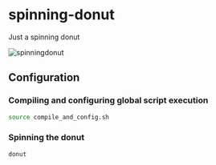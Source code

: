 # spinning-donut

Just a spinning donut

![spinningdonut](https://thumbs.gfycat.com/MessyHandmadeDragon-small.gif)

## Configuration

### Compiling and configuring global script execution

```bash
source compile_and_config.sh
```

### Spinning the donut

```bash
donut
```
